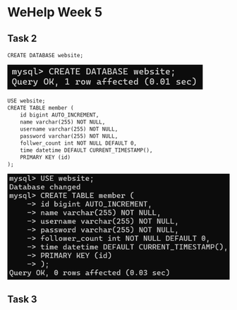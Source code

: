 # WeHelp Week 5

## Task 2

    CREATE DATABASE website;

![task2-01](screenshots/2-01.png)

    USE website;
    CREATE TABLE member (
        id bigint AUTO_INCREMENT,
        name varchar(255) NOT NULL,
        username varchar(255) NOT NULL,
        password varchar(255) NOT NULL,
        follwer_count int NOT NULL DEFAULT 0,
        time datetime DEFAULT CURRENT_TIMESTAMP(),
        PRIMARY KEY (id)
    );

![task2-02](screenshots/2-02.png)

## Task 3
